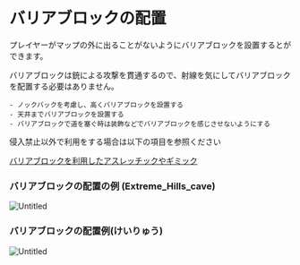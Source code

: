 # バリアブロックの配置

プレイヤーがマップの外に出ることがないようにバリアブロックを設置するとができます。

バリアブロックは銃による攻撃を貫通するので、射線を気にしてバリアブロックを配置する必要はありません。

```admonish success title="推奨例
- ノックバックを考慮し、高くバリアブロックを設置する
- 天井までバリアブロックを設置する
- バリアブロックで道を塞ぐ時は装飾などでバリアブロックを感じさせないようにする
```

侵入禁止以外で利用をする場合は以下の項目を参照ください

[バリアブロックを利用したアスレッチックやギミック](https://www.notion.so/67311ed238c640918f7481ff475215ad?pvs=21)

### バリアブロックの配置の例 (Extreme_Hills_cave)

![Untitled](https://prod-files-secure.s3.us-west-2.amazonaws.com/18ab8687-a8b1-4a3c-8a4b-b43beaa470a1/c2c882d8-69ea-4ecc-a5ad-c9a85657e72d/Untitled.png)

### バリアブロックの配置例(けいりゅう)

![Untitled](https://prod-files-secure.s3.us-west-2.amazonaws.com/18ab8687-a8b1-4a3c-8a4b-b43beaa470a1/d55e2c4c-b88d-4cf2-8042-18e0c3ffaa01/Untitled.png)

